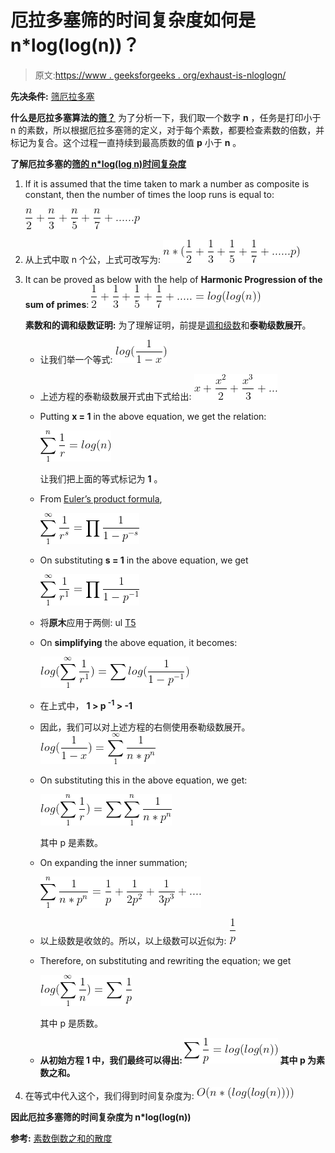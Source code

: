 # 厄拉多塞筛的时间复杂度如何是 n*log(log(n))？

> 原文:[https://www . geeksforgeeks . org/exhaust-is-nloglogn/](https://www.geeksforgeeks.org/how-is-the-time-complexity-of-sieve-of-eratosthenes-is-nloglogn/)

**先决条件:** [筛厄拉多塞](https://www.geeksforgeeks.org/sieve-of-eratosthenes/)

**什么是厄拉多塞算法的[筛？](https://www.geeksforgeeks.org/sieve-of-eratosthenes/)**
为了分析一下，我们取一个数字 **n** ，任务是打印小于 n 的素数，所以根据厄拉多塞筛的定义，对于每个素数，都要检查素数的倍数，并标记为复合。这个过程一直持续到最高质数的值 **p** 小于 **n** 。

**了解厄拉多塞的[筛的 n*log(log n)时间复杂度](https://www.geeksforgeeks.org/sieve-of-eratosthenes/)**

1.  If it is assumed that the time taken to mark a number as composite is constant, then the number of times the loop runs is equal to:

    [![](img/ab09098c68db690af22ceb3e3b38e2a5.png "\frac{n}{2} + \frac{n}{3} + \frac{n}{5} + \frac{n}{7} + ...... p")](https://www.codecogs.com/eqnedit.php?latex=\frac{n}{2}&space;+&space;\frac{n}{3}&space;+&space;\frac{n}{5}&space;+&space;\frac{n}{7}&space;+&space;......&space;p)

2.  从上式中取 n 个公，上式可改写为:
    [![](img/10d1a269d87d338292b425b9469d680d.png "n*(\frac{1}{2} + \frac{1}{3} + \frac{1}{5} + \frac{1}{7} + ...... p)")](https://www.codecogs.com/eqnedit.php?latex=n*(\frac{1}{2}&space;+&space;\frac{1}{3}&space;+&space;\frac{1}{5}&space;+&space;\frac{1}{7}&space;+&space;......&space;p))
3.  It can be proved as below with the help of **Harmonic Progression of the sum of primes**:
    [![](img/1e43ea2478ab77c5c3d4bb8f7eb49886.png "\frac{1}{2} + \frac{1}{3} + \frac{1}{5} + \frac{1}{7} + ..... = log(log(n))")](https://www.codecogs.com/eqnedit.php?latex=\frac{1}{2}&space;+&space;\frac{1}{3}&space;+&space;\frac{1}{5}&space;+&space;\frac{1}{7}&space;+&space;.....&space;=&space;log(log(n)))

    **素数和的调和级数证明:**
    为了理解证明，前提是[调和级数](https://www.geeksforgeeks.org/program-to-find-sum-of-harmonic-series/)和**泰勒级数展开**。

    *   让我们举一个等式:
        [![](img/717916271c9a57834a3b4bb12d345244.png "log(\frac{1}{1-x})")](https://www.codecogs.com/eqnedit.php?latex=log(\frac{1}{1-x}))
    *   上述方程的泰勒级数展开式由下式给出:
        [![](img/eb3e06b5d8edc251707b43342e8cea0c.png "x + \frac{x^{2}}{2} + \frac{x^{3}}{3} + ...")](https://www.codecogs.com/eqnedit.php?latex=x&space;+&space;\frac{x^{2}}{2}&space;+&space;\frac{x^{3}}{3}&space;+&space;...)
    *   Putting **x = 1** in the above equation, we get the relation:

        [![](img/3363d5d4cd585241f30104eb74bead6a.png "\sum_{1}^{n} \frac{1}{r} = log(n )")](https://www.codecogs.com/eqnedit.php?latex=\sum_{1}^{n}&space;\frac{1}{r}&space;=&space;log(n&space;))

        让我们把上面的等式标记为 **1** 。

    *   From [Euler’s product formula](https://en.wikipedia.org/wiki/Euler_product),

        [![](img/302e4e2a744a68e88bf7a9503371e961.png "\sum_{1}^\infty {\frac{1}{r^{s}}} = \prod \frac{1}{1 - p^{-s}}")](https://www.codecogs.com/eqnedit.php?latex=\sum_{1}^\infty&space;{\frac{1}{r^{s}}}&space;=&space;\prod&space;\frac{1}{1&space;-&space;p^{-s}})

    *   On substituting **s = 1** in the above equation, we get

        [![](img/cc9966f1478c22d2c2f18898b9e3d821.png "\sum_{1}^\infty {\frac{1}{r^{1}}} = \prod \frac{1}{1 - p^{-1}}")](https://www.codecogs.com/eqnedit.php?latex=\sum_{1}^\infty&space;{\frac{1}{r^{1}}}&space;=&space;\prod&space;\frac{1}{1&space;-&space;p^{-1}})

    *   将**原木**应用于两侧:
        ul
        [T5](https://www.codecogs.com/eqnedit.php?latex=log(\sum_{1}^\infty&space;{\frac{1}{r^{1}}})&space;=&space;log(\prod&space;\frac{1}{1&space;-&space;p^{-1}}))
    *   On **simplifying** the above equation, it becomes:

        [![](img/fc989f54f08ee599a14dc83e4a5df05a.png "log(\sum_{1}^\infty {\frac{1}{r^{1}}}) = \sum log( \frac{1}{1 - p^{-1}})")](https://www.codecogs.com/eqnedit.php?latex=log(\sum_{1}^\infty&space;{\frac{1}{r^{1}}})&space;=&space;\sum&space;log(&space;\frac{1}{1&space;-&space;p^{-1}}))

    *   在上式中， **1 > p <sup>-1</sup> > -1**
    *   因此，我们可以对上述方程的右侧使用泰勒级数展开。
        [![](img/e8bb83ea5dc851743a12ec206b0d09b0.png "log(\frac{1}{1-x}) = \sum_{1}^{\infty} \frac{1}{n*p^{n}}")](https://www.codecogs.com/eqnedit.php?latex=log(\frac{1}{1-x})&space;=&space;\sum_{1}^{\infty}&space;\frac{1}{n*p^{n}})
    *   On substituting this in the above equation, we get:

        [![](img/94fe6dcbd50566d4486f07d98c296e1a.png "log(\sum_{1}^{n}\frac{1}{r}) = \sum \sum_{1}^{n} \frac{1}{n*p^{n}}")](https://www.codecogs.com/eqnedit.php?latex=log(\sum_{1}^{n}\frac{1}{r})&space;=&space;\sum&space;\sum_{1}^{n}&space;\frac{1}{n*p^{n}})

        其中 p 是素数。

    *   On expanding the inner summation;

        [![](img/c4316e5ce0c9f9d03b141e8982004ea0.png "\sum_{1}^{n} \frac{1}{n*p^{n}} = \frac{1}{p} + \frac{1}{2p^{2}} + \frac{1}{3p^{3}} + ....")](https://www.codecogs.com/eqnedit.php?latex=\sum_{1}^{n}&space;\frac{1}{n*p^{n}}&space;=&space;\frac{1}{p}&space;+&space;\frac{1}{2p^{2}}&space;+&space;\frac{1}{3p^{3}}&space;+&space;....)

    *   以上级数是收敛的。所以，以上级数可以近似为:
        [![](img/63cfb08290b7a7970572ff3800fb7722.png "\frac{1}{p}")](https://www.codecogs.com/eqnedit.php?latex=\frac{1}{p})
    *   Therefore, on substituting and rewriting the equation; we get

        [![](img/0d38a7dc7bd0c97a32b61c77737ca3f4.png "log(\sum_{1}^{\infty }\frac{1}{n}) = \sum \frac{1}{p}")](https://www.codecogs.com/eqnedit.php?latex=log(\sum_{1}^{\infty&space;}\frac{1}{n})&space;=&space;\sum&space;\frac{1}{p})

        其中 p 是质数。

    *   **从初始方程 **1** 中，我们最终可以得出:
        [![](img/c39f53ff8b8cae12014649db81b0f403.png "\sum \frac{1}{p} = log(log(n))")](https://www.codecogs.com/eqnedit.php?latex=\sum&space;\frac{1}{p}&space;=&space;log(log(n))) 
        其中 p 为素数之和。**
4.  在等式中代入这个，我们得到时间复杂度为:
    [![](img/4c62d05aa2d9f3ffe957e1c27cc86b1b.png "O(n*(log(log(n))))")](https://www.codecogs.com/eqnedit.php?latex=O(n*(log(log(n)))))

**因此厄拉多塞筛的时间复杂度为 n*log(log(n))**

**参考:** [素数倒数之和的散度](https://en.wikipedia.org/wiki/Divergence_of_the_sum_of_the_reciprocals_of_the_primes#Proof_that_the_series_exhibits_log-log_growth)